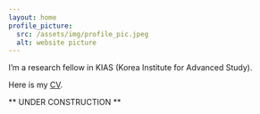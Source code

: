 ```yaml
---
layout: home
profile_picture:
  src: /assets/img/profile_pic.jpeg
  alt: website picture
---
```


<p>
  I’m a research fellow in KIAS (Korea Institute for Advanced Study).
   <!-- <a href="http://dangrover.com">website</a>. -->
</p>

<p>
  Here is my <a href=/CV/CV_Hwang.pdf>CV</a>.
  <!-- <a href="https://github.com/eliottvincent/bay">GitHub</a>. -->
</p>

<p>
  ** UNDER CONSTRUCTION **
</p>

